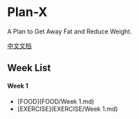 # Plan-X
A Plan to Get Away Fat and Reduce Weight.

[中文文档](/Plan-X.md)

## Week List

#### Week 1

-  [FOOD](FOOD/Week 1.md)
-  [EXERCISE](EXERCISE/Week 1.md)

